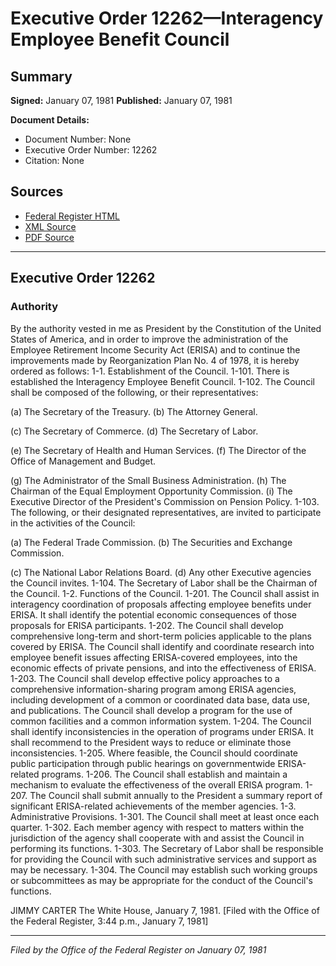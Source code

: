 # Executive Order 12262—Interagency Employee Benefit Council

## Summary

**Signed:** January 07, 1981
**Published:** January 07, 1981

**Document Details:**
- Document Number: None
- Executive Order Number: 12262
- Citation: None

## Sources
- [Federal Register HTML](https://www.presidency.ucsb.edu/documents/executive-order-12262-interagency-employee-benefit-council)
- [XML Source](None)
- [PDF Source](None)

---

## Executive Order 12262

### Authority

By the authority vested in me as President by the Constitution of the United States of America, and in order to improve the administration of the Employee Retirement Income Security Act (ERISA) and to continue the improvements made by Reorganization Plan No. 4 of 1978, it is hereby ordered as follows:
1-1. Establishment of the Council.
1-101. There is established the Interagency Employee Benefit Council.
1-102. The Council shall be composed of the following, or their representatives:

(a) The Secretary of the Treasury.
(b) The Attorney General.

(c) The Secretary of Commerce.
(d) The Secretary of Labor.

(e) The Secretary of Health and Human Services.
(f) The Director of the Office of Management and Budget.

(g) The Administrator of the Small Business Administration.
(h) The Chairman of the Equal Employment Opportunity Commission.
    (i) The Executive Director of the President's Commission on Pension Policy.
1-103. The following, or their designated representatives, are invited to participate in the activities of the Council:

(a) The Federal Trade Commission.
(b) The Securities and Exchange Commission.

(c) The National Labor Relations Board.
(d) Any other Executive agencies the Council invites.
1-104. The Secretary of Labor shall be the Chairman of the Council.
1-2. Functions of the Council.
1-201. The Council shall assist in interagency coordination of proposals affecting employee benefits under ERISA. It shall identify the potential economic consequences of those proposals for ERISA participants.
1-202. The Council shall develop comprehensive long-term and short-term policies applicable to the plans covered by ERISA. The Council shall identify and coordinate research into employee benefit issues affecting ERISA-covered employees, into the economic effects of private pensions, and into the effectiveness of ERISA.
1-203. The Council shall develop effective policy approaches to a comprehensive information-sharing program among ERISA agencies, including development of a common or coordinated data base, data use, and publications. The Council shall develop a program for the use of common facilities and a common information system.
1-204. The Council shall identify inconsistencies in the operation of programs under ERISA. It shall recommend to the President ways to reduce or eliminate those inconsistencies.
1-205. Where feasible, the Council should coordinate public participation through public hearings on governmentwide ERISA-related programs.
1-206. The Council shall establish and maintain a mechanism to evaluate the effectiveness of the overall ERISA program.
1-207. The Council shall submit annually to the President a summary report of significant ERISA-related achievements of the member agencies.
1-3. Administrative Provisions.
1-301. The Council shall meet at least once each quarter.
1-302. Each member agency with respect to matters within the jurisdiction of the agency shall cooperate with and assist the Council in performing its functions.
1-303. The Secretary of Labor shall be responsible for providing the Council with such administrative services and support as may be necessary.
1-304. The Council may establish such working groups or subcommittees as may be appropriate for the conduct of the Council's functions.

JIMMY CARTER
The White House,
January 7, 1981.
[Filed with the Office of the Federal Register, 3:44 p.m., January 7, 1981]

---

*Filed by the Office of the Federal Register on January 07, 1981*
